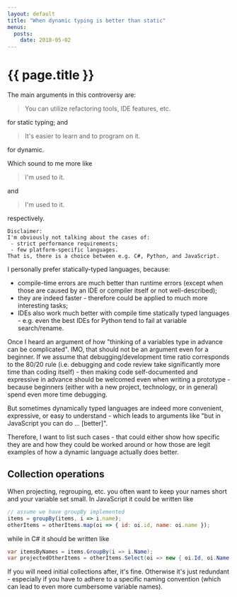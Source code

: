 ```yaml
---
layout: default
title: "When dynamic typing is better than static"
menus:
  posts:
    date: 2018-05-02
---
```


# {{ page.title }}

The main arguments in this controversy are:
> You can utilize refactoring tools, IDE features, etc.

for static typing; and
> It's easier to learn and to program on it.

for dynamic.

Which sound to me more like
> I'm used to it.

and
> I'm used to it.

respectively.

```
Disclaimer:
I'm obviously not talking about the cases of:
 - strict performance requirements;
 - few platform-specific languages.
That is, there is a choice between e.g. C#, Python, and JavaScript.
```

I personally prefer statically-typed languages, because:
* compile-time errors are much better than runtime errors
  (except when those are caused by an IDE or compiler itself or not well-described);
* they are indeed faster - therefore could be applied to much more interesting tasks;
* IDEs also work much better with compile time statically typed languages -
  e.g. even the best IDEs for Python tend to fail at variable search/rename.

Once I heard an argument of how "thinking of a variables type in advance can be complicated".
IMO, that should not be an argument even for a beginner.
If we assume that debugging/development time ratio corresponds to the 80/20 rule
(i.e. debugging and code review take significantly more time than coding itself) -
then making code self-documented and expressive in advance should be welcomed even when writing a prototype -
because beginners (either with a new project, technology, or in general) spend even more time debugging.

But sometimes dynamically typed languages are indeed more convenient, expressive, or easy to understand -
which leads to arguments like "but in JavaScript you can do ... [better]".

Therefore, I want to list such cases - that could either show how specific they are
and how they could be worked around or how those are legit examples of how a dynamic language actually does better.

## Collection operations

When projecting, regrouping, etc. you often want to keep your names short and your variable set small.
In JavaScript it could be written like
```js
// assume we have groupBy implemented
items = groupBy(items, i => i.name);
otherItems = otherItems.map(oi => { id: oi.id, name: oi.name });
```
while in C# it should be written like
```csharp
var itemsByNames = items.GroupBy(i => i.Name);
var projectedOtherItems = otherItems.Select(oi => new { oi.Id, oi.Name });
```

If you will need initial collections after, it's fine. Otherwise it's just redundant -
especially if you have to adhere to a specific naming convention (which can lead to even more cumbersome variable names).
